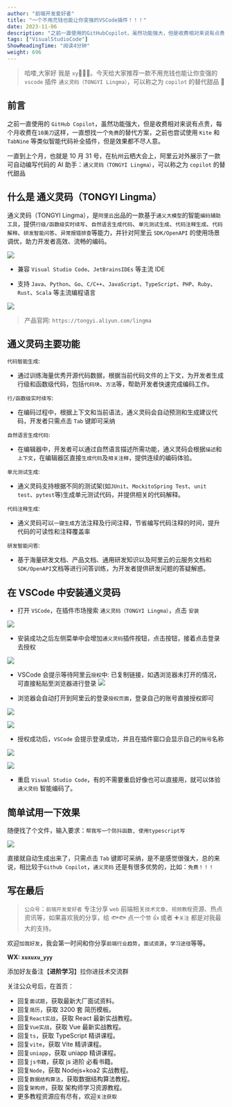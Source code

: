 ```yaml
---
author: "前端开发爱好者"
title: "一个不用充钱也能让你变强的VSCode插件！！！"
date: 2023-11-06
description: "之前一直使用的GitHubCopilot，虽然功能强大，但是收费相对来说有点贵，每个月收费在10美刀这样，一直想找一个免费的替代方案，之前也尝试使用Kite和TabNine等类似智能"
tags: ["VisualStudioCode"]
ShowReadingTime: "阅读4分钟"
weight: 696
---
```

> 哈喽,大家好 我是 `xy`👨🏻‍💻。今天给大家推荐一款不用充钱也能让你变强的 `vscode` 插件 `通义灵码（TONGYI Lingma）`，可以称之为 `copilot` 的替代甜品 💪

前言
--

之前一直使用的 `GitHub Copilot`，虽然功能强大，但是收费相对来说有点贵，每个月收费在`10美刀`这样，一直想找一个`免费`的替代方案，之前也尝试使用 `Kite` 和 `TabNine` 等类似智能代码补全插件，但是效果都不尽人意。

一直到上个月，也就是 10 月 31 号，在杭州云栖大会上，阿里云对外展示了一款可自动编写代码的 AI 助手：`通义灵码（TONGYI Lingma）`，可以称之为 `copilot` 的替代甜品

什么是 通义灵码（TONGYI Lingma）
-----------------------

通义灵码（TONGYI Lingma），是`阿里云`出品的一款基于`通义大模型`的智能`编码辅助工具`，提供`行级/函数级实时续写`、`自然语言生成代码`、`单元测试生成`、`代码注释生成`、`代码解释`、`研发智能问答`、`异常报错排查`等能力，并针对阿里云 `SDK/OpenAPI` 的使用场景调优，助力开发者高效、流畅的编码。

![](https://p3-juejin.byteimg.com/tos-cn-i-k3u1fbpfcp/763301304a2f45d891b61bcd0754f2ac~tplv-k3u1fbpfcp-jj-mark:3024:0:0:0:q75.awebp#?w=1920&h=955&s=425878&e=png&b=070521)

*   兼容 `Visual Studio Code`、`JetBrainsIDEs` 等主流 IDE
    
*   支持 `Java`、`Python`、`Go`、`C/C++`、`JavaScript`、`TypeScript`、`PHP`、`Ruby`、`Rust`、`Scala` 等主流编程语言
    

![](https://p3-juejin.byteimg.com/tos-cn-i-k3u1fbpfcp/12c0a01cd43c476c9eebb4562fde4fcd~tplv-k3u1fbpfcp-jj-mark:3024:0:0:0:q75.awebp#?w=1920&h=955&s=367831&e=png&b=03061f)

> 产品官网: `https://tongyi.aliyun.com/lingma`

通义灵码主要功能
--------

`代码智能生成`:

*   通过训练海量优秀开源代码数据，根据当前代码文件的上下文，为开发者生成行级和函数级代码，包括`代码块`、`方法`等，帮助开发者快速完成编码工作。

`行/函数级实时续写`:

*   在编码过程中，根据上下文和当前语法，通义灵码会自动预测和生成建议代码，开发者只需点击 `Tab` 键即可采纳

`自然语言生成代码`:

*   在编辑器中，开发者可以通过自然语言描述所需功能，通义灵码会根据`描述`和`上下文`，在编辑器区直接`生成代码`及`相关注释`，提供连续的编码体验。

`单元测试生成`:

*   通义灵码支持根据不同的测试架(如`JUnit`、`MockitoSpring Test`、`unit test`、`pytest`等)生成单元测试代码，并提供相关的代码解释。

`代码注释生成`:

*   通义灵码可以`一键生成`方法注释及行间注释，节省编写代码注释的时间，提升代码的可读性和注释覆盖率

`研发智能问答`:

*   基于海量研发文档、产品文档、通用研发知识以及阿里云的云服务文档和`SDK/OpenAPI`文档等进行问答训练，为开发者提供研发问题的答疑解惑。

在 VSCode 中安装通义灵码
----------------

*   打开 `VSCode`，在插件市场搜索 `通义灵码（TONGYI Lingma）`，点击 `安装`

![](https://p3-juejin.byteimg.com/tos-cn-i-k3u1fbpfcp/e640b2ca5db94ea4917b138767ca8f5b~tplv-k3u1fbpfcp-jj-mark:3024:0:0:0:q75.awebp#?w=849&h=323&s=48833&e=png&b=2e3642)

*   安装成功之后左侧菜单中会增加`通义灵码`插件按钮，点击按钮，接着点击登录去授权

![](https://p3-juejin.byteimg.com/tos-cn-i-k3u1fbpfcp/df442ceb2d46400e890d4845d65e69e2~tplv-k3u1fbpfcp-jj-mark:3024:0:0:0:q75.awebp#?w=554&h=424&s=20738&e=png&b=2f3643)

*   VSCode 会提示等待阿里云`授权`中: 已复制链接，如遇浏览器未打开的情况，可直接粘贴至浏览器进行登录 ![](https://p3-juejin.byteimg.com/tos-cn-i-k3u1fbpfcp/74f5708773034d5abf24b1a332eb70d2~tplv-k3u1fbpfcp-jj-mark:3024:0:0:0:q75.awebp#?w=457&h=103&s=9280&e=png&b=2a2e36)
    
*   浏览器会自动打开到阿里云的登录`授权页面`，登录自己的账号直接授权即可
    

![](https://p3-juejin.byteimg.com/tos-cn-i-k3u1fbpfcp/581215be8641493cba13e1d63b43b757~tplv-k3u1fbpfcp-jj-mark:3024:0:0:0:q75.awebp#?w=1920&h=955&s=371668&e=png&b=f3f1f7)

![](https://p3-juejin.byteimg.com/tos-cn-i-k3u1fbpfcp/00a1e09757ea4fc792f892d49a7f26b4~tplv-k3u1fbpfcp-jj-mark:3024:0:0:0:q75.awebp#?w=438&h=427&s=17774&e=png&b=ffffff)

*   授权成功后，`VSCode` 会提示登录成功，并且在插件窗口会显示自己的`账号`名称

![](https://p3-juejin.byteimg.com/tos-cn-i-k3u1fbpfcp/336a81c2079f41879d35bd4ad29e19ad~tplv-k3u1fbpfcp-jj-mark:3024:0:0:0:q75.awebp#?w=431&h=46&s=2695&e=png&b=232933)

![](https://p3-juejin.byteimg.com/tos-cn-i-k3u1fbpfcp/bd1722b7eac843daa9531a2b486b5fd0~tplv-k3u1fbpfcp-jj-mark:3024:0:0:0:q75.awebp#?w=502&h=286&s=18305&e=png&b=303744)

*   重启 `Visual Studio Code`，有的不需要重启好像也可以直接用，就可以体验 `通义灵码` 智能编码了。

简单试用一下效果
--------

随便找了个文件，输入要求：`帮我写一个防抖函数, 使用typescript写`

![](https://p3-juejin.byteimg.com/tos-cn-i-k3u1fbpfcp/4ec61f63266446188abac03a3077fc6a~tplv-k3u1fbpfcp-jj-mark:3024:0:0:0:q75.awebp#?w=527&h=446&s=26943&e=png&b=303845)

直接就自动生成出来了，只需点击 `Tab` 键即可采纳，是不是感觉很强大，总的来说，相比较于`Github Copilot`，`通义灵码` 还是有很多优势的，比如：`免费！！！`

写在最后
----

> `公众号`：`前端开发爱好者` 专注分享 `web` 前端相关`技术文章`、`视频教程`资源、热点资讯等，如果喜欢我的分享，给 🐟🐟 点一个`赞` 👍 或者 ➕`关注` 都是对我最大的支持。

欢迎`加我好友`，我会第一时间和你分享`前端行业趋势`，`面试资源`，`学习途径`等等。

**WX: `xuxuxu_yyy`**

添加好友备注【**进阶学习**】拉你进技术交流群

关注公众号后，在首页：

*   回复`面试题`，获取最新大厂面试资料。
*   回复`简历`，获取 3200 套 简历模板。
*   回复`React实战`，获取 React 最新实战教程。
*   回复`Vue实战`，获取 Vue 最新实战教程。
*   回复`ts`，获取 TypeScript 精讲课程。
*   回复`vite`，获取 Vite 精讲课程。
*   回复`uniapp`，获取 uniapp 精讲课程。
*   回复`js书籍`，获取 js 进阶 必看书籍。
*   回复`Node`，获取 Nodejs+koa2 实战教程。
*   回复`数据结构算法`，获取数据结构算法教程。
*   回复`架构师`，获取 架构师学习资源教程。
*   更多教程资源应有尽有，欢迎`关注获取`